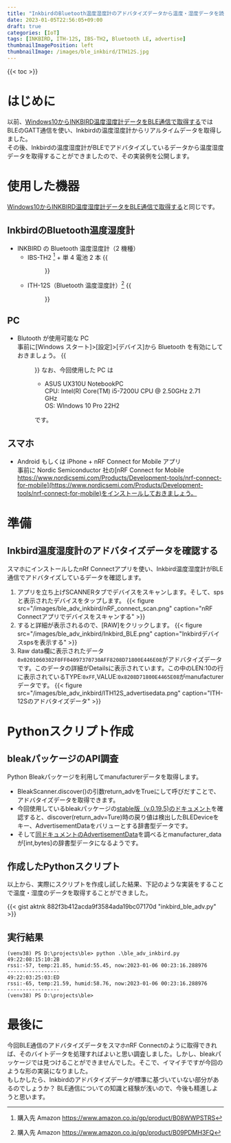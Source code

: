 ```yaml
---
title: "InkbirdのBluetooth温度湿度計のアドバタイズデータから温度・湿度データを読み取る"
date: 2023-01-05T22:56:05+09:00
draft: true
categories: [IoT]
tags: [INKBIRD, ITH-12S, IBS-TH2, Bluetooth LE, advertise]
thumbnailImagePosition: left
thumbnailImage: /images/ble_inkbird/ITH12S.jpg
---
```


{{< toc >}}

# はじめに

以前、[Windows10からINKBIRD温度湿度計データをBLE通信で取得する](/2022/12/29/ble_inkbird/)ではBLEのGATT通信を使い、Inkbirdの温度湿度計からリアルタイムデータを取得しました。  
その後、Inkbirdの温度湿度計がBLEでアドバタイズしているデータから温度湿度データを取得することができましたので、その実装例を公開します。

# 使用した機器

[Windows10からINKBIRD温度湿度計データをBLE通信で取得する](/2022/12/29/ble_inkbird/#使用した機器)と同じです。

## InkbirdのBluetooth温度湿度計

- INKBIRD の Bluetooth 温度湿度計（2 機種）
  - IBS-TH2 [^1] + 単 4 電池 2 本
    {{<figure src="/images/ble_inkbird/IBSTH2.jpg" caption="IBS-TH2">}}
    [^1]: 購入先 Amazon https://www.amazon.co.jp/gp/product/B08WWPSTRS
  - ITH-12S（Bluetooth 温度湿度計）[^2]
    {{<figure src="/images/ble_inkbird/ITH12S.jpg" caption="ITH-12S">}}
    [^2]: 購入先 Amazon https://www.amazon.co.jp/gp/product/B09PDMH3FQ

## PC

- Blutooth が使用可能な PC  
  事前に[Windows スタート]>[設定]>[デバイス]から Bluetooth を有効にしておきましょう。
  {{<figure src="/images/ble_inkbird/win10_ble_settings.png" caption="Windows10 Bluetoothの有効化">}}
  なお、今回使用した PC は
  - ASUS UX310U NotebookPC  
    CPU: Intel(R) Core(TM) i5-7200U CPU @ 2.50GHz 2.71 GHz  
    OS: WIndows 10 Pro 22H2  
  
  です。

## スマホ

- Android もしくは iPhone + nRF Connect for Mobile アプリ  
  事前に Nordic Semiconductor 社の[nRF Connect for Mobile https://www.nordicsemi.com/Products/Development-tools/nrf-connect-for-mobile](https://www.nordicsemi.com/Products/Development-tools/nrf-connect-for-mobile)をインストールしておきましょう。

# 準備

## Inkbird温度湿度計のアドバタイズデータを確認する

スマホにインストールしたnRf Connectアプリを使い、Inkbird温度湿度計がBLE通信でアドバタイズしているデータを確認します。
1. アプリを立ち上げSCANNERタブでデバイスをスキャンします。そして、spsと表示されたデバイスをタップします。
  {{< figure src="/images/ble_adv_inkbird/nRF_connect_scan.png" caption="nRF Connectアプリでデバイスをスキャンする" >}}
1. すると詳細が表示されるので、[RAW]をクリックします。
  {{< figure src="/images/ble_adv_inkbird/Inkbird_BLE.png" caption="Inkbirdデバイスspsを表示する" >}}
1. Raw data欄に表示されたデータ`0x0201060302F0FF04097370730AFF8208D71800E446E08`がアドバタイズデータです。このデータの詳細がDetailsに表示されています。この中のLEN:10の行に表示されているTYPE:`0xFF`,VALUE:`0x8208D71800E4465E08`がmanufacturerデータです。
  {{< figure src="/images/ble_adv_inkbird/ITH12S_advertisedata.png" caption="ITH-12Sのアドバタイズデータ" >}}

# Pythonスクリプト作成

## bleakパッケージのAPI調査

Python Bleakパッケージを利用してmanufacturerデータを取得します。
- BleakScanner.discover()の引数return_advをTrueにして呼びだすことで、アドバタイズデータを取得できます。
- 今回使用しているbleakパッケージの[stable版（v.0.19.5)のドキュメント](https://bleak.readthedocs.io/en/stable/api/scanner.html#easy-methods)を確認すると、discover(return_adv=Ture)時の戻り値は検出したBLEDeviceをキー、AdvertisementDataをバリューとする辞書型データです。
- そして[同ドキュメントのAdvertisementData](https://bleak.readthedocs.io/en/stable/backends/index.html#bleak.backends.scanner.AdvertisementData.manufacturer_data)を調べるとmanufacturer_dataが[int,bytes]の辞書型データになるようです。

## 作成したPythonスクリプト

以上から、実際にスクリプトを作成し試した結果、下記のような実装をすることで温度・湿度のデータを取得することができました。

{{< gist aktnk 882f3b412acda9f3584ada19bc07170d "inkbird_ble_adv.py" >}}

## 実行結果

```
(venv38) PS D:\projects\ble> python .\ble_adv_inkbird.py
49:22:08:15:10:2B
rssi:-57, temp:21.85, humid:55.45, now:2023-01-06 00:23:16.288976
-----------------
49:22:03:25:03:ED
rssi:-65, temp:21.59, humid:58.76, now:2023-01-06 00:23:16.288976
-----------------
(venv38) PS D:\projects\ble>
```

# 最後に

今回BLE通信のアドバタイズデータをスマホnRF Connectのように取得できれば、そのバイトデータを処理すればよいと思い調査しました。しかし、bleakパッケージでは見つけることができませんでした。そこで、イマイチですが今回のような形の実装になりました。  
もしかしたら、Inkbirdのアドバタイズデータが標準に基づいていない部分があるのでしょうか？
BLE通信についての知識と経験が浅いので、今後も精進しようと思います。
